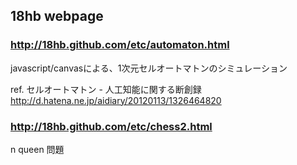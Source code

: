 ## 18hb webpage

### http://18hb.github.com/etc/automaton.html
javascript/canvasによる、1次元セルオートマトンのシミュレーション  

ref. セルオートマトン - 人工知能に関する断創録  
http://d.hatena.ne.jp/aidiary/20120113/1326464820

### http://18hb.github.com/etc/chess2.html
n queen 問題

